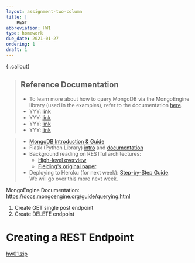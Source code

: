 ```yaml
---
layout: assignment-two-column
title: |
    REST
abbreviation: HW1
type: homework
due_date: 2021-01-27
ordering: 1
draft: 1
---
```


{:.callout}
> ## Reference Documentation
> * To learn more about how to query MongoDB via the MongoEngine library (used in the examples), refer to the documentation <a href="https://docs.mongoengine.org/guide/querying.html" target="_blank">here</a>.
> * YYY: <a href="" target="_blank">link</a>
> * YYY: <a href="" target="_blank">link</a>
> * YYY: <a href="" target="_blank">link</a>
> * YYY: <a href="" target="_blank">link</a>

> * <a href="https://docs.mongodb.com/manual/introduction/" target="_blank">MongoDB Introduction & Guide</a>
> * Flask (Python Library) <a href="https://palletsprojects.com/p/flask/" target="_blank">intro</a> and <a href="" target="_blank">documentation</a>
> * Background reading on RESTful architectures:
>      * <a href="https://medium.com/extend/what-is-rest-a-simple-explanation-for-beginners-part-1-introduction-b4a072f8740f" target="_blank">High-level overview</a>
>      * <a href="https://www.ics.uci.edu/~fielding/pubs/dissertation/rest_arch_style.htm" target="_blank">Fielding's original paper</a>
> * Deploying to Heroku (for next week): <a href="https://pybit.es/deploy-flask-heroku.html" target="_blank">Step-by-Step Guide</a>.<br>We will go over this more next week.

MongoEngine Documentation:  https://docs.mongoengine.org/guide/querying.html
1. Create GET single post endpoint
2. Create DELETE endpoint


# Creating a REST Endpoint

<a class="nu-button" href="/winter2021/course-files/homework/hw01.zip">hw01.zip <i class="fas fa-download" aria-hidden="true"></i></a>